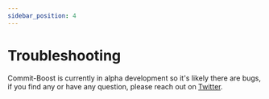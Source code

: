 ```yaml
---
sidebar_position: 4
---
```


# Troubleshooting
Commit-Boost is currently in alpha development so it's likely there are bugs, if you find any or have any question, please reach out on [Twitter](https://x.com/Commit_Boost).